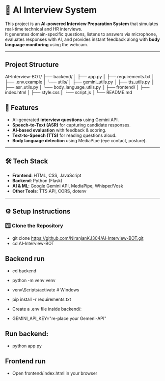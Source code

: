 

# 🤖 AI Interview System

This project is an **AI-powered Interview Preparation System** that simulates real-time technical and HR interviews.  
It generates domain-specific questions, listens to answers via microphone, evaluates responses with AI, and provides instant feedback along with **body language monitoring** using the webcam.

---

## Project Structure
AI-Interview-BOT/
├── backend/
│   ├── app.py
│   ├── requirements.txt
│   ├── .env.example
│   └── utils/
│       ├── gemini_utils.py
│       ├── tts_utils.py
│       ├── asr_utils.py
│       └── body_language_utils.py
│
├── frontend/
│   ├── index.html
│   ├── style.css
│   └── script.js
│
└── README.md

## 🚀 Features
- AI-generated **interview questions** using Gemini API.
- **Speech-to-Text (ASR)** for capturing candidate responses.
- **AI-based evaluation** with feedback & scoring.
- **Text-to-Speech (TTS)** for reading questions aloud.
- **Body language detection** using MediaPipe (eye contact, posture).

---

## 🛠️ Tech Stack
- **Frontend**: HTML, CSS, JavaScript  
- **Backend**: Python (Flask)  
- **AI & ML**: Google Gemini API, MediaPipe, Whisper/Vosk  
- **Other Tools**: TTS API, CORS, dotenv  

---

## ⚙️ Setup Instructions

### 1️⃣ Clone the Repository

- git clone https://github.com/NiranjanKJ304/AI-Interview-BOT.git
- cd AI-Interview-BOT

## Backend run
- cd backend
- python -m venv venv
- venv\Scripts\activate   # Windows
- pip install -r requirements.txt

- Create a .env file inside backend/:
- GEMINI_API_KEY="re-place your Gemeni-API"

## Run backend:
- python app.py

## Frontend run
- Open frontend/index.html in your browser

